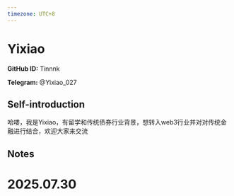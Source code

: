 ```yaml
---
timezone: UTC+8
---
```


# Yixiao

**GitHub ID:** Tinnnk

**Telegram:** @Yixiao_027

## Self-introduction

哈喽，我是Yixiao，有留学和传统债券行业背景，想转入web3行业并对对传统金融进行结合，欢迎大家来交流

## Notes

<!-- Content_START -->

# 2025.07.30


<!-- Content_END -->
